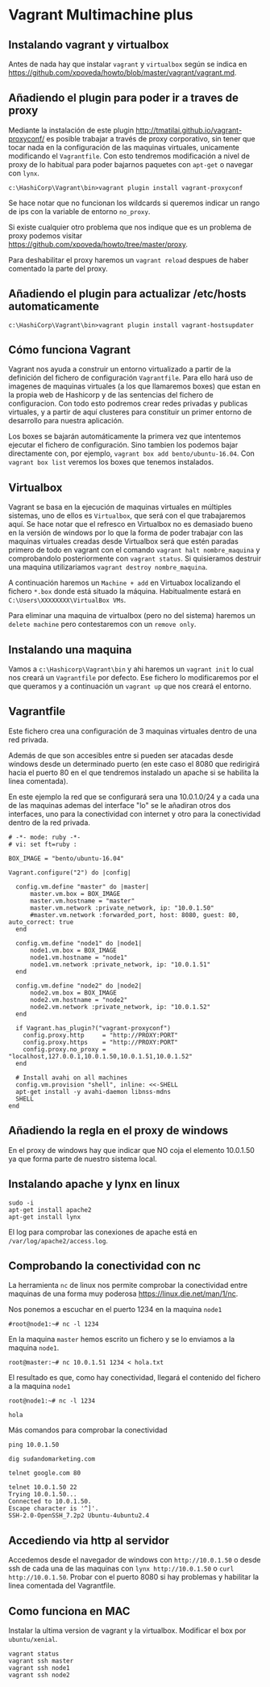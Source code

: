 Vagrant Multimachine plus
=========================

Instalando vagrant y virtualbox
-------------------------------
Antes de nada hay que instalar `vagrant` y `virtualbox` según se indica en https://github.com/xpoveda/howto/blob/master/vagrant/vagrant.md.

Añadiendo el plugin para poder ir a traves de proxy
---------------------------------------------------
Mediante la instalación de este plugin http://tmatilai.github.io/vagrant-proxyconf/ es posible trabajar a través de proxy corporativo, sin tener que tocar nada en la configuración de las maquinas virtuales, unicamente modificando el `Vagrantfile`. Con esto tendremos modificación a nivel de proxy de lo habitual para poder bajarnos paquetes con `apt-get` o navegar con `lynx`.

```
c:\HashiCorp\Vagrant\bin>vagrant plugin install vagrant-proxyconf
```

Se hace notar que no funcionan los wildcards si queremos indicar un rango de ips con la variable de entorno `no_proxy`.

Si existe cualquier otro problema que nos indique que es un problema de proxy podemos visitar https://github.com/xpoveda/howto/tree/master/proxy.

Para deshabilitar el proxy haremos un `vagrant reload` despues de haber comentado la parte del proxy.

Añadiendo el plugin para actualizar /etc/hosts automaticamente
---------------------------------------------------------------
```
c:\HashiCorp\Vagrant\bin>vagrant plugin install vagrant-hostsupdater
```


Cómo funciona Vagrant
----------------------
Vagrant nos ayuda a construir un entorno virtualizado a partir de la definición del fichero de configuración `Vagrantfile`.
Para ello hará uso de imagenes de maquinas virtuales (a los que llamaremos boxes) que estan en la propia web de Hashicorp y de las sentencias del fichero de configuracion. Con todo esto podremos crear redes privadas y publicas virtuales, y a partir de aquí clusteres para constituir un primer entorno de desarrollo para nuestra aplicación.

Los boxes se bajarán automáticamente la primera vez que intentemos ejecutar el fichero de configuración.
Sino tambien los podemos bajar directamente con, por ejemplo, `vagrant box add bento/ubuntu-16.04`. Con `vagrant box list` veremos los boxes que tenemos instalados.

Virtualbox
----------
Vagrant se basa en la ejecución de maquinas virtuales en múltiples sistemas, uno de ellos es `Virtualbox`, que será con el que trabajaremos aquí. Se hace notar que el refresco en Virtualbox no es demasiado bueno en la versión de windows por lo que la forma de poder trabajar con las maquinas virtuales creadas desde Virtualbox será que estén paradas primero de todo en vagrant con el comando `vagrant halt nombre_maquina` y comprobandolo posteriormente con `vagrant status`. Si quisieramos destruir una maquina utilizariamos `vagrant destroy nombre_maquina`.

A continuación haremos un `Machine + add` en Virtuabox localizando el fichero `*.box` donde está situado la máquina. Habitualmente estará en `C:\Users\XXXXXXXX\VirtualBox VMs`.

Para eliminar una maquina de virtualbox (pero no del sistema) haremos un `delete machine` pero contestaremos con un `remove only`.

Instalando una maquina
-----------------------
Vamos a `c:\Hashicorp\Vagrant\bin` y ahi haremos un `vagrant init` lo cual nos creará un `Vagrantfile` por defecto. Ese fichero lo modificaremos por el que queramos y a continuación un `vagrant up` que nos creará el entorno.

Vagrantfile
-----------
Este fichero crea una configuración de 3 maquinas virtuales dentro de una red privada.

Además de que son accesibles entre si pueden ser atacadas desde windows desde un determinado puerto (en este caso el 8080 que redirigirá hacia el puerto 80 en el que tendremos instalado un apache si se habilita la linea comentada).

En este ejemplo la red que se configurará sera una 10.0.1.0/24 y a cada una de las maquinas ademas del interface "lo" se le añadiran otros dos interfaces, uno para la conectividad con internet y otro para la conectividad dentro de la red privada.

```
# -*- mode: ruby -*-
# vi: set ft=ruby :

BOX_IMAGE = "bento/ubuntu-16.04"

Vagrant.configure("2") do |config|

  config.vm.define "master" do |master|
      master.vm.box = BOX_IMAGE
      master.vm.hostname = "master"
      master.vm.network :private_network, ip: "10.0.1.50"
      #master.vm.network :forwarded_port, host: 8080, guest: 80, auto_correct: true
  end

  config.vm.define "node1" do |node1|
      node1.vm.box = BOX_IMAGE
      node1.vm.hostname = "node1"
      node1.vm.network :private_network, ip: "10.0.1.51"
  end  
  
  config.vm.define "node2" do |node2|
      node2.vm.box = BOX_IMAGE
      node2.vm.hostname = "node2"
      node2.vm.network :private_network, ip: "10.0.1.52"
  end  
   
  if Vagrant.has_plugin?("vagrant-proxyconf")
    config.proxy.http     = "http://PROXY:PORT"
    config.proxy.https    = "http://PROXY:PORT"
    config.proxy.no_proxy = "localhost,127.0.0.1,10.0.1.50,10.0.1.51,10.0.1.52"
  end
  	
  # Install avahi on all machines 
  config.vm.provision "shell", inline: <<-SHELL 
  apt-get install -y avahi-daemon libnss-mdns
  SHELL
end
```
Añadiendo la regla en el proxy de windows
-----------------------------------------
En el proxy de windows hay que indicar que NO coja el elemento 10.0.1.50 ya que forma parte de nuestro sistema local.

Instalando apache y lynx en linux
---------------------------------
```
sudo -i
apt-get install apache2
apt-get install lynx
```

El log para comprobar las conexiones de apache está en `/var/log/apache2/access.log`.

Comprobando la conectividad con nc
----------------------------------
La herramienta `nc` de linux nos permite comprobar la conectividad entre maquinas de una forma muy poderosa https://linux.die.net/man/1/nc.

Nos ponemos a escuchar en el puerto 1234 en la maquina `node1`
```
#root@node1:~# nc -l 1234

```

En la maquina `master` hemos escrito un fichero y se lo enviamos a la maquina `node1`.
```
root@master:~# nc 10.0.1.51 1234 < hola.txt
```

El resultado es que, como hay conectividad, llegará el contenido del fichero a la maquina `node1`
```
root@node1:~# nc -l 1234

hola
```

Más comandos para comprobar la conectividad
```
ping 10.0.1.50

dig sudandomarketing.com

telnet google.com 80

telnet 10.0.1.50 22
Trying 10.0.1.50...
Connected to 10.0.1.50.
Escape character is '^]'.
SSH-2.0-OpenSSH_7.2p2 Ubuntu-4ubuntu2.4
```

Accediendo via http al servidor
-------------------------------
Accedemos desde el navegador de windows con `http://10.0.1.50` o desde ssh de cada una de las maquinas con `lynx http://10.0.1.50` o `curl http://10.0.1.50`. Probar con el puerto 8080 si hay problemas y habilitar la linea comentada del Vagrantfile.

Como funciona en MAC
--------------------
Instalar la ultima version de vagrant y la virtualbox.
Modificar el box por `ubuntu/xenial`.
```
vagrant status
vagrant ssh master
vagrant ssh node1
vagrant ssh node2
```
